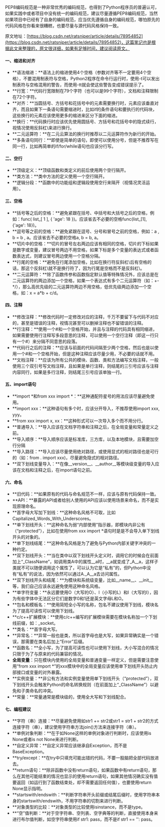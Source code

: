 PEP8编码规范是一种非常优秀的编码规范，也得到了Python程序员的普遍认可，如果实践中或者项目中没有统一的编码规范，建议尽量遵循PEP8编码规范，当然如果项目中已经有了自身的编码规范，应当优先遵循自身的编码规范，哪怕原先的代码风格在你看来很糟糕，也要尽量与源代码风格保持一致。

原文地址：[https://blog.csdn.net/ratsniper/article/details/78954852](https://blog.csdn.net/ratsniper/article/details/78954852)，这篇笔记也是根据此文来整理的，原文很详细，如果有足够时间，建议阅读原文。

#### **一、缩进和对齐**

* **语法缩进：**语法上的缩进使用4个空格（参数对齐等不一定要用4个空格），不要混用制表符与空格，Python2程序在命令行运行时，使用-t可以发出制表符与空格混用的警告，而使用-tt就会使这些警告变成错误提示了。
* **行宽：**代码行宽限制在79个字符（也可以是99个字符），文档和注释限制在72个字符。
* **对齐：**当圆括号、方括号和花括号中的元素需要换行时，元素应该垂直对齐，而且如果下一条语句需要缩进时，比如if的条件语句和要执行的代码块，这些换行的元素应该使用更多的缩进来区分下面的缩进。
* **换行：**代码换行时应该优先使用圆括号、方括号和花括号中的隐式续行，视情况使用反斜杠\来进行换行。
* **二元运算符：**在二元云算法的换行时推荐以二元运算符作为新行的开始。
* **多条语句同行：**即使是简单的语句，即使可以使用分号，但是不推荐写在同一行，比如再简单的if/for/while语句也应该分行写。

#### **二、空行**

* **顶级定义：**顶级函数和类定义的前后使用两个空行隔开。
* **类方法：**类中方法的定义使用一个空行隔开。
* **逻辑分段：**函数中的功能组和逻辑段使用空行来隔开（视情况灵活运用）。

#### **三、空格**

* **括号等之后的空格：**避免紧跟在括号、中括号和大括号之后的空格，例如：func\( list\_\[ 1 \], { 'age': 18 }\)。应该省去不必要的空格func\(list\_\[1\], {'age': 18}\)。
* **逗号等之前的空格：**避免紧跟在逗号、分号和冒号之前的空格，例如：a , b = b , a。应该省去不必要的空格a, b = b, a。
* **切片中的空格：**切片的冒号左右两边应该有相同的空格，切片的下标如果是数字或变量，建议冒号两边不用空格，如果下标是多个变量的表达式或者函数表达式，则建议冒号两边使用一个空格分隔。
* **行尾的空格：**避免在行尾添加空格，比如在换行符反斜杠\后有空格的话，那这个反斜杠\就不是换行符了，因为行尾是空格而不是反斜杠\。
* **二元运算符：**除了函数传参和函数指定默认值等特殊情况外，应该总是在二元运算符的两边添加一个空格，如果一个表达式有多个二元运算符（如：+-\*/），那么高优先级的二元运算符两边不用空格，低优先级两边添加一个空格，如：x = a\*b + c/d。

#### **四、注释**

* **修改注释：**修改代码时一定修改对应的注释，千万不要留下与代码不对应的，甚至是错误的注释，视情况甚至可以删掉注释也不留错误的注释。
* **行注释：**使用一个\#和一个空格开始，并且与注释的代码具有相同缩进，如果需要使用行注释写多段意思的注释，可以使用一个空行注释（即这一行只有一个\#）来分隔不同意思的段落。
* **代码行之后的注释：**应该与前面的代码间隔至少两个空格，然后也是以使用一个\#和一个空格开始，但是这种注释应该尽量少用，不必要的话就不用。
* **文档注释：**应该为所有公共的模块、函数、类和方法编写文档注释，一般使用三个双引号写文档注释，且如果是单行注释，则结尾的三引号应该与注释内容同行，如果是多行注释，则结尾三引号应该单独一行。

#### **五、import语句**

* **import \*和from xxx import \*：**这种通配符星号的用法应该尽量避免使用。
* **import xxx：**这种语句有多个时，应该分开导入，不推荐使用import xxx, yyy。
* **from xxx import x, xx：**这种形式可以一次导入多个而不用分行。
* **普通导入：**导入应该在文档字符串和注释之后，在全局变量和常量定义之前。
* **导入顺序：**导入顺序应该是标准库，三方库，以及本地模块，且需要加空行分隔
* **导入路径：**导入应该尽量使用绝对路径，或使用显式的相对路径也是可行的（如：from . import xxx\)，尽量避免隐式的相对路径。
* **双下划线变量导入：**在像\_\_version\_\_、\_\_author\_\_等模块级变量的导入应该在文档和注释之后，在import语句之前。

#### **六、命名**

* **旧代码：**如果原有的代码与命名规范不一样，应该与原有代码保持一致。
* **API：**暴露的API或者给别人使用的API应该以使用场景来命名，而不是实现原理命名。
* **首字母大写加下划线：**这种命名风格不可取，比如Capitalized\_Words\_With\_Underscores。
* **单下划线开头：**这种命名为弱“内部使用”指示器，即模块内非公有（“protected”），比如在使用from xxx import \*语句时是是不会导入单下划线开头的对象的。
* **单下划线结尾：**这种命名风格是为了避免与Python内部关键字冲突的一种约定。
* **双下划线开头：**当在类中以双下划线开头定义时，调用它的时候会在前面加上“\_ClassName”，如调用类A中的属性\_\_a时，\_\_a就变成了\_A\_\_a，这样子类就不可以随便调用这个属性了，可以认为它是“私有”的，但Python中没有“私有”的说法，因为依然可以通过A.\_A\_\_a去访问属性。
* **双下划线开头和结尾：**为模块和系统级变量，比如\_\_name\_\_、\_\_init\_\_等，我们自己应该永远避免使用这种命名风格。
* **单字符变量：**永远要使用O（大写的O）、l（小写的L）和I（大写的I），因为有些字体中无法区分它们是数字0和1还是英文字母L和O。
* **包名和模板名：**使用简短全小写的名称，包名不建议使用下划线，模块名为了提高可读性可以使用下划线。
* **c/c++扩展模块：**使用c/c++编写的扩展模块需要在模块名称加一个下划线前缀，如：\_socket。
* **类名：**首字母大写。
* **异常名：**异常一般也是类，所以首字母也是大写，如果异常确实是一个错误，那需要在类名后加上“Error”后缀。
* **函数名：**全小写，为了提高可读性也可以使用下划线，大小写混合的情况只限于为了与原来的代码兼容的情况。
* **全局变量**：只在模块内使用的全局变量和普通变量一样定义，但是需要注意使用“from xxx import \*”的xxx模块中的全局变量应该使用单下划线开头防止内部接口或变量的对外暴露。
* **实例变量：**非公有方法和实例变量使用单下划线开头（“protected”），双下划线开头会触发Python的命名转换规则（在前面加上“\_ClassName”）以避免和子类命名的冲突。
* **常量：**常量通常是模块级的，使用全大写和下划线配合。

#### **七、编程建议**

* **字符（串）连接：**尽量避免使用如str1 += str2或str1 = str1 + str2的方式连接字符（串），建议使用字符串方法join\(\)方法来连接字符（串）。
* **单例对象判断：**在于如None这样的单例对象进行判断时，应该使用is None或者is not None来进行判断。
* **自定义异常：**自定义异常应该继承自Exception，而不是BaseException。
* **try/except：**在try中只填充可能出错的代码，不要一股脑把全部代码放进去。
* **return语句：**除非函数中没有return语句，如果函数中有return语句，那么在其他可能结束的情况也显示的使用return语句，如果其他情况确实没有值要返回（如运行到了函数结束处，却不需要返回任何值），也要使用return None显示指明。
* **startswith/endswith：**判断字符串开头前缀或结尾后缀时，使用字符串本身的startswith/endswith，不用字符串的切割来进行判断。
* **对象类型的比较：**对象类型的比较使用isinstance，而不是type。
* **“空”值判断：**对于空字符串、空列表、空字典等的判断，直接使用本身来进行布尔值判断，如空字符串使用if str1: pass，而不是if str1 == '': pass。



